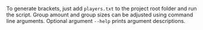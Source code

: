 To generate brackets, just add `players.txt` to the project root folder and run the script. Group amount and group 
sizes can be adjusted using command line arguments. Optional argument `--help` prints argument descriptions.